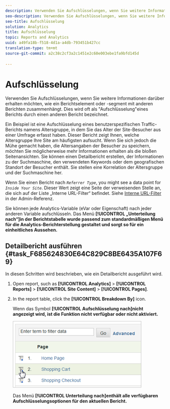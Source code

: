 ```yaml
---
description: Verwenden Sie Aufschlüsselungen, wenn Sie weitere Informationen darüber erhalten möchten, wie ein Berichtselement oder -segment mit anderen Berichten zusammenhängt. Dies wird oft als "Aufschlüsselung"eines Berichts durch einen anderen Bericht bezeichnet.
seo-description: Verwenden Sie Aufschlüsselungen, wenn Sie weitere Informationen darüber erhalten möchten, wie ein Berichtselement oder -segment mit anderen Berichten zusammenhängt. Dies wird oft als "Aufschlüsselung"eines Berichts durch einen anderen Bericht bezeichnet.
seo-title: Aufschlüsselung
solution: Analytics
title: Aufschlüsselung
topic: Reports and Analytics
uuid: a49fa18b-f518-4d1a-a4db-793451b427cc
translation-type: tm+mt
source-git-commit: a2c38c2cf3a2c1451e2c60e003ebe1fa9bfd145d

---
```



# Aufschlüsselung

Verwenden Sie Aufschlüsselungen, wenn Sie weitere Informationen darüber erhalten möchten, wie ein Berichtselement oder -segment mit anderen Berichten zusammenhängt. Dies wird oft als "Aufschlüsselung"eines Berichts durch einen anderen Bericht bezeichnet.

Ein Beispiel ist eine Aufschlüsselung eines benutzerspezifischen Traffic-Berichts namens Altersgruppe, in dem Sie das Alter der Site-Besucher aus einer Umfrage erfasst haben. Dieser Bericht zeigt Ihnen, welche Altersgruppe Ihre Site am häufigsten aufsucht. Wenn Sie sich jedoch die Mühe gemacht haben, die Altersangaben der Besucher zu speichern, möchten Sie möglicherweise mehr Informationen erhalten als die bloßen Seitenansichten. Sie können einen Detailbericht erstellen, der Informationen zu der Suchmaschine, den verwendeten Keywords oder dem geografischen Standort der Besucher enthält. Sie stellen eine Korrelation der Altersgruppe und der Suchmaschine her.

Wenn Sie einen Bericht nach *`Referrer Type`*, you might see a data point for *`Inside Your Site`*. Dieser Wert zeigt eine Seite der verweisenden Stelle an, die sich auf der Liste „Interne URL-Filter“ befindet. Siehe [Interne URL-Filter](https://marketing.adobe.com/resources/help/en_US/reference/internal_URL_filter.html) in der Admin-Referenz.

Sie können jede Analytics-Variable (eVar oder Eigenschaft) nach jeder anderen Variable aufschlüsseln. Das Menü **[!UICONTROL „Unterteilung nach“]in der Berichtstabelle wurde passend zum standardmäßigen Menü für die Analytics-Berichterstellung gestaltet und sorgt so für ein einheitliches Aussehen.**

## Detailbericht ausführen {#task_F685624830E64C829C8BE6435A107F69}

In diesen Schritten wird beschrieben, wie ein Detailbericht ausgeführt wird.

<!-- 

t_reports_breakdown.xml

 -->

1. Open report, such as **[!UICONTROL Analytics]** &gt; **[!UICONTROL Reports]** &gt; **[!UICONTROL Site Content]** &gt; **[!UICONTROL Pages]**.
1. In the report table, click the **[!UICONTROL Breakdown By]** icon.

   Wenn das Symbol **[!UICONTROL Aufschlüsselung nach]nicht angezeigt wird, ist die Funktion nicht verfügbar oder nicht aktiviert.**

   ![](assets/breakdown.png)

   Das Menü **[!UICONTROL Unterteilung nach]enthält alle verfügbaren Aufschlüsselungsoptionen für den aktuellen Bericht.**
